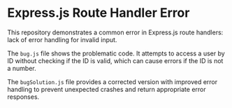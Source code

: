 # Express.js Route Handler Error

This repository demonstrates a common error in Express.js route handlers:  lack of error handling for invalid input.

The `bug.js` file shows the problematic code.  It attempts to access a user by ID without checking if the ID is valid, which can cause errors if the ID is not a number.

The `bugSolution.js` file provides a corrected version with improved error handling to prevent unexpected crashes and return appropriate error responses.
